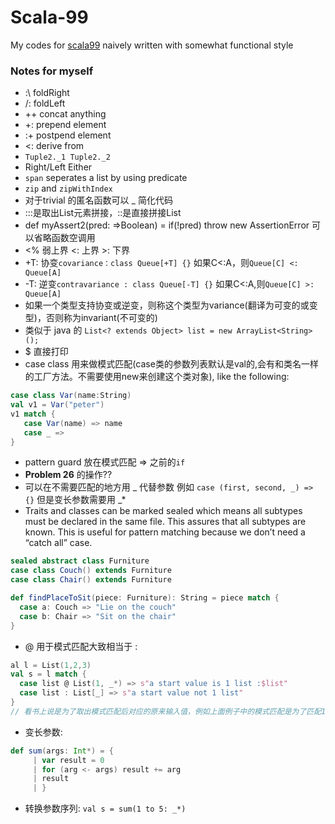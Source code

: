 # Scala-99
My codes for [scala99](http://aperiodic.net/phil/scala/s-99/)
naively written with somewhat functional style

### Notes for myself

* :\ foldRight
* /: foldLeft
* ++ concat anything
* +: prepend element
* :+ postpend element
* <: derive from
* `Tuple2._1 Tuple2._2`
* Right/Left Either
* `span` seperates a list by using predicate
* `zip` and `zipWithIndex`
* 对于trivial 的匿名函数可以 _ 简化代码
* :::是取出List元素拼接，::是直接拼接List
* def myAssert2(pred: =>Boolean) = if(!pred) throw new AssertionError 可以省略函数空调用
* <% 弱上界 <: 上界 >: 下界
* +T: 协变`covariance：class Queue[+T] {}` 如果C<:A，则`Queue[C] <: Queue[A] `
* -T: 逆变`contravariance : class Queue[-T] {}` 如果C<:A,则`Queue[C] >: Queue[A] `
* 如果一个类型支持协变或逆变，则称这个类型为variance(翻译为可变的或变型)，否则称为invariant(不可变的)
* 类似于 java 的 `List<? extends Object> list = new ArrayList<String>();`
* $ 直接打印
* case class 用来做模式匹配(case类的参数列表默认是val的,会有和类名一样的工厂方法。不需要使用new来创建这个类对象), like the following:
``` scala
case class Var(name:String)  
val v1 = Var("peter")  
v1 match {  
   case Var(name) => name  
   case _ =>  
}  
```
* pattern guard 放在模式匹配 => 之前的`if`
* __Problem 26__ 的操作??
* 可以在不需要匹配的地方用 _ 代替参数 例如 `case (first, second, _) => {}` 但是变长参数需要用 _*
* Traits and classes can be marked sealed which means all subtypes must be declared in the same file. This assures that all subtypes are known. This is useful for pattern matching because we don’t need a “catch all” case.
``` scala
sealed abstract class Furniture
case class Couch() extends Furniture
case class Chair() extends Furniture

def findPlaceToSit(piece: Furniture): String = piece match {
  case a: Couch => "Lie on the couch"
  case b: Chair => "Sit on the chair"
}
```
* @ 用于模式匹配大致相当于 : 
``` scala
al l = List(1,2,3)
val s = l match {
  case list @ List(1, _*) => s"a start value is 1 list :$list"
  case list : List[_] => s"a start value not 1 list"
}
// 看书上说是为了取出模式匹配后对应的原来输入值，例如上面例子中的模式匹配是为了匹配1开始的列表，如果写成case x: List(1, _*)   是无法编译通过的，而写成@则可以编译通过并将值赋予list
```
* 变长参数:
``` scala 
def sum(args: Int*) = {
     | var result = 0
     | for (arg <- args) result += arg
     | result
     | }
```
* 转换参数序列: `val s = sum(1 to 5: _*)`
